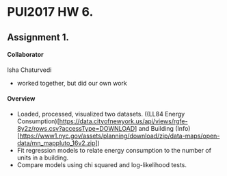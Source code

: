 # PUI2017 HW 6.

## Assignment 1.
 
#### Collaborator
Isha Chaturvedi
* worked together, but did our own work


#### Overview
* Loaded, processed, visualized two datasets. ((LL84 Energy Consumption)[https://data.cityofnewyork.us/api/views/rgfe-8y2z/rows.csv?accessType=DOWNLOAD] and Building (Info)[https://www1.nyc.gov/assets/planning/download/zip/data-maps/open-data/mn_mappluto_16v2.zip])
* Fit regression models to relate energy consumption to the number of units in a building.
* Compare models using chi squared and log-likelihood tests.
